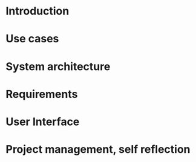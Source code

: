 <h1>Introduction</h1>

<h1>Use cases</h1>

<h1>System architecture</h1>

<h1>Requirements</h1>

<h1>User Interface</h1>

<h1>Project management, self reflection</h1>
